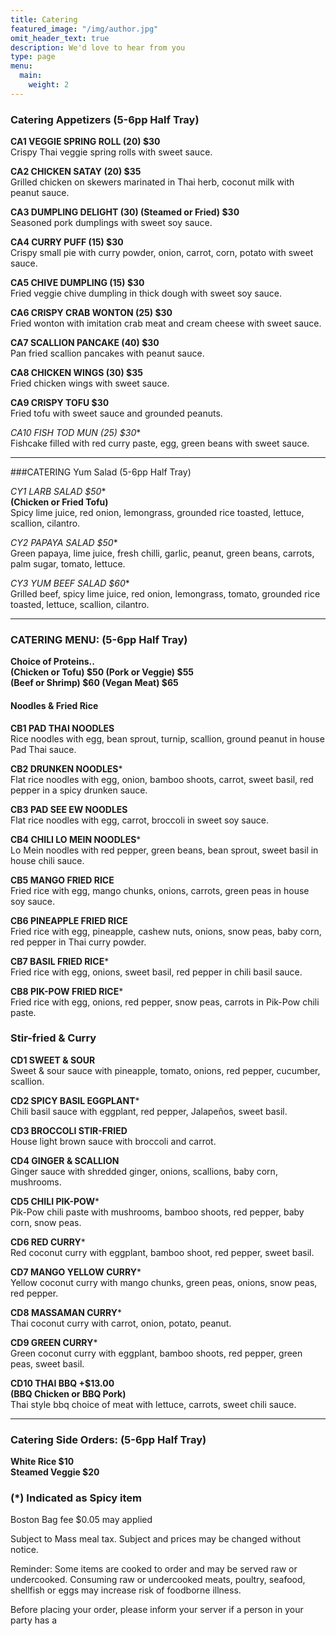 ```yaml
---
title: Catering
featured_image: "/img/author.jpg"
omit_header_text: true
description: We'd love to hear from you
type: page
menu: 
  main:
    weight: 2
---
```

### Catering Appetizers (5-6pp Half Tray)

**CA1 VEGGIE SPRING ROLL (20) $30**  
Crispy Thai veggie spring rolls with sweet sauce.

**CA2 CHICKEN SATAY (20) $35**  
Grilled chicken on skewers marinated in Thai herb, coconut milk with peanut sauce.

**CA3 DUMPLING DELIGHT (30) (Steamed or Fried) $30**  
Seasoned pork dumplings with sweet soy sauce.

**CA4 CURRY PUFF (15) $30**  
Crispy small pie with curry powder, onion, carrot, corn, potato with sweet sauce.

**CA5 CHIVE DUMPLING (15) $30**  
Fried veggie chive dumpling in thick dough with sweet soy sauce.

**CA6 CRISPY CRAB WONTON (25) $30**  
Fried wonton with imitation crab meat and cream cheese with sweet sauce.

**CA7 SCALLION PANCAKE (40) $30**  
Pan fried scallion pancakes with peanut sauce.

**CA8 CHICKEN WINGS (30) $35**  
Fried chicken wings with sweet sauce.

**CA9 CRISPY TOFU $30**  
Fried tofu with sweet sauce and grounded peanuts.

**CA10 FISH TOD MUN* (25) $30**  
Fishcake filled with red curry paste, egg, green beans with sweet sauce.

- - -

###CATERING Yum Salad (5-6pp Half Tray)

**CY1 LARB SALAD* $50**  
**(Chicken or Fried Tofu)**  
Spicy lime juice, red onion, lemongrass, grounded rice toasted, lettuce, scallion, cilantro.

**CY2 PAPAYA SALAD* $50**  
Green papaya, lime juice, fresh chilli, garlic, peanut, green beans, carrots, palm sugar, tomato, lettuce.

**CY3 YUM BEEF SALAD* $60**  
Grilled beef, spicy lime juice, red onion, lemongrass, tomato, grounded rice toasted, lettuce, scallion, cilantro.

- - -

### CATERING MENU: (5-6pp Half Tray)
**Choice of Proteins..**  
**(Chicken or Tofu) $50 (Pork or Veggie) $55**  
**(Beef or Shrimp) $60 (Vegan Meat) $65**  

#### **Noodles & Fried Rice**

**CB1 PAD THAI NOODLES**  
Rice noodles with egg, bean sprout, turnip, scallion, ground peanut in house Pad Thai sauce.

**CB2 DRUNKEN NOODLES***\
Flat rice noodles with egg, onion, bamboo shoots, carrot, sweet basil, red pepper in a spicy drunken sauce.

**CB3 PAD SEE EW NOODLES**  
Flat rice noodles with egg, carrot, broccoli in sweet soy sauce.

**CB4 CHILI LO MEIN NOODLES***\
Lo Mein noodles with red pepper, green beans, bean sprout, sweet basil in house chili sauce.

**CB5 MANGO FRIED RICE**  
Fried rice with egg, mango chunks, onions, carrots, green peas in house soy sauce.

**CB6 PINEAPPLE FRIED RICE**  
Fried rice with egg, pineapple, cashew nuts, onions, snow peas, baby corn, red pepper in Thai curry powder.

**CB7 BASIL FRIED RICE***\
Fried rice with egg, onions, sweet basil, red pepper in chili basil sauce.

**CB8 PIK-POW FRIED RICE***\
Fried rice with egg, onions, red pepper, snow peas, carrots in Pik-Pow chili paste.

### **Stir-fried & Curry**

**CD1 SWEET & SOUR**  
Sweet & sour sauce with pineapple, tomato, onions, red pepper, cucumber, scallion.

**CD2 SPICY BASIL EGGPLANT***\
Chili basil sauce with eggplant, red pepper, Jalapeños, sweet basil.

**CD3 BROCCOLI STIR-FRIED**  
House light brown sauce with broccoli and carrot.

**CD4 GINGER & SCALLION**  
Ginger sauce with shredded ginger, onions, scallions, baby corn, mushrooms.

**CD5 CHILI PIK-POW***\
Pik-Pow chili paste with mushrooms, bamboo shoots, red pepper, baby corn, snow peas.

**CD6 RED CURRY***\
Red coconut curry with eggplant, bamboo shoot, red pepper, sweet basil.

**CD7 MANGO YELLOW CURRY***\
Yellow coconut curry with mango chunks, green peas, onions, snow peas, red pepper.

**CD8 MASSAMAN CURRY***\
Thai coconut curry with carrot, onion, potato, peanut.

**CD9 GREEN CURRY***\
Green coconut curry with eggplant, bamboo shoots, red pepper, green peas, sweet basil.

**CD10 THAI BBQ +$13.00**  
**(BBQ Chicken or BBQ Pork)**  
Thai style bbq choice of meat with lettuce, carrots, sweet chili sauce.

- - -

### Catering Side Orders: (5-6pp Half Tray)
**White Rice $10**  
**Steamed Veggie $20**

### (*) Indicated as Spicy item

Boston Bag fee $0.05 may applied

Subject to Mass meal tax. Subject and prices may be changed without notice.

Reminder: Some items are cooked to order and may be served raw or undercooked. Consuming raw or undercooked meats, poultry, seafood, shellfish or eggs may increase risk of foodborne illness.

Before placing your order, please inform your server if a person in your party has a